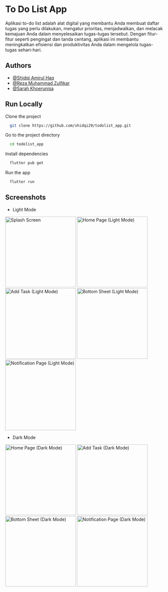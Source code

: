 
# To Do List App

Aplikasi to-do list adalah alat digital yang membantu Anda membuat daftar tugas yang perlu dilakukan, mengatur prioritas, menjadwalkan, dan melacak kemajuan Anda dalam menyelesaikan tugas-tugas tersebut. Dengan fitur-fitur seperti pengingat dan tanda centang, aplikasi ini membantu meningkatkan efisiensi dan produktivitas Anda dalam mengelola tugas-tugas sehari-hari.


## Authors

- [@Shidqi Amirul Haq](https://github.com/shidqi29)
- [@Reza Muhammad Zulfikar](https://github.com/rezamuhammadzulfikar)
- [@Sarah Khoerunisa](https://github.com/sarahkhhh)


## Run Locally

Clone the project

```bash
  git clone https://github.com/shidqi29/todolist_app.git
```

Go to the project directory

```bash
  cd todolist_app
```

Install dependencies

```bash
  flutter pub get
```

Run the app

```bash
  flutter run
```


## Screenshots
- Light Mode
<div>
  <img src="https://i.imgur.com/0XRplPa.jpg" alt="Splash Screen" width= 225/>
  <img src="https://i.imgur.com/yHgAZiA.jpg" alt="Home Page (Light Mode)" width= 225/>
  <img src="https://i.imgur.com/GhYAhBQ.jpg" alt="Add Task (Light Mode)" width= 225/>
  <img src="https://i.imgur.com/lXiVItj.jpg" alt="Bottom Sheet (Light Mode)" width= 225/>
  <img src="https://i.imgur.com/QRE09uG.jpg" alt="Notification Page (Light Mode)" width= 225/>
</div>

- Dark Mode
<div>
  <img src="https://i.imgur.com/QqbMTRu.jpg" alt="Home Page (Dark Mode)" width= 225/>
  <img src="https://i.imgur.com/cCBopKi.jpg" alt="Add Task (Dark Mode)" width= 225/>
  <img src="https://i.imgur.com/XnnZb5S.jpg" alt="Bottom Sheet (Dark Mode)" width= 225/>
  <img src="https://i.imgur.com/MURSPCd.jpg" alt="Notification Page (Dark Mode)" width= 225/>
</div>

